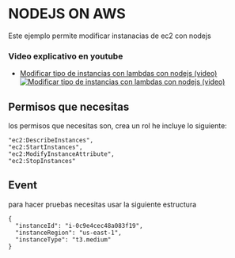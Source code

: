 # NODEJS ON AWS
Este ejemplo permite modificar instanacias de ec2 con nodejs

### Video explicativo en youtube
- [Modificar tipo de instancias con lambdas con nodejs (video)](https://youtu.be/BGIvZpsFTw4)
[![Modificar tipo de instancias con lambdas con nodejs (video)](https://img.youtube.com/vi/aia6-eIMe4g/hqdefault.jpg)](https://youtu.be/aia6-eIMe4g)

## Permisos que necesitas
los permisos que necesitas son, crea un rol he incluye lo siguiente:
```
"ec2:DescribeInstances",
"ec2:StartInstances",
"ec2:ModifyInstanceAttribute",
"ec2:StopInstances"
```

## Event
para hacer pruebas necesitas usar la siguiente estructura
```
{
  "instanceId": "i-0c9e4cec48a083f19",
  "instanceRegion": "us-east-1",
  "instanceType": "t3.medium"
}   
```



